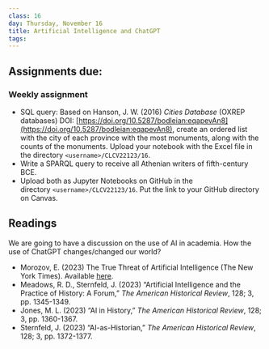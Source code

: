 ```yaml
---
class: 16
day: Thursday, November 16
title: Artificial Intelligence and ChatGPT
tags: 
---
```


## Assignments due:
### Weekly assignment
- SQL query: Based on Hanson, J. W. (2016) _Cities Database_ (OXREP databases) DOI: [https://doi.org/10.5287/bodleian:eqapevAn8](https://doi.org/10.5287/bodleian:eqapevAn8), create an ordered list with the city of each province with the most monuments, along with the counts of the monuments. Upload your notebook with the Excel file in the directory `<username>/CLCV22123/16`.
- Write a SPARQL query to receive all Athenian writers of fifth-century BCE.
- Upload both as Jupyter Notebooks on GitHub in the directory `<username>/CLCV22123/16`. Put the link to your GitHub directory on Canvas.
  
## Readings 
We are going to have a discussion on the use of AI in academia. How the use of ChatGPT changes/changed our world?

- Morozov, E. (2023) The True Threat of Artificial Intelligence (The New York Times). Available [here](https://www.nytimes.com/2023/06/30/opinion/artificial-intelligence-danger.html).
- Meadows, R. D., Sternfeld, J. (2023) “Artificial Intelligence and the Practice of History: A Forum,” _The American Historical Review_, 128; 3, pp. 1345-1349.
- Jones, M. L. (2023) “AI in History,” _The American Historical Review_, 128; 3, pp. 1360-1367. 
- Sternfeld, J. (2023) “AI-as-Historian,” _The American Historical Review_, 128; 3, pp. 1372-1377. 

